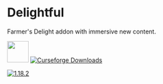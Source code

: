 # Delightful
Farmer's Delight addon with immersive new content.

<img src="https://onvoid.net/delightful/logo.png" height="50px" />

<a href="https://www.curseforge.com/minecraft/mc-mods/farmers-delight">
  <img src="https://cf.way2muchnoise.eu/full_637529_downloads.svg" alt="Curseforge Downloads">
</a>

[![1.18.2](https://github.com/brdle/Delightful/actions/workflows/build-1.18.2.yml/badge.svg?branch=1.18.2)](https://github.com/brdle/Delightful/actions/workflows/build-1.18.2.yml)
